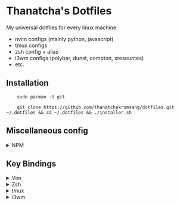 # Thanatcha's Dotfiles

My universal dotfiles for every linux machine
- nvim configs (mainly python, javascript)
- tmux configs
- zsh config + alias
- i3wm configs (polybar, dunst, compton, xresources)
- etc.

## __Installation__

```
    sudo pacman -S git

    git clone https://github.com/thanatchakromsang/dotfiles.git ~/.dotfiles && cd ~/.dotfiles && ./installer.sh
```

## Miscellaneous config

<details>
<summary>NPM</summary>

Change global npm path per user

```
  npm config set prefix ~/.local
```
</details>

## Key Bindings

<details>
<summary>Vim</summary>

Commands | Descriptions
--- | ---
`:cd <path>` | Open path */path*
<kbd>Ctrl</kbd> + <kbd>h</kbd><kbd>j</kbd><kbd>k</kbd><kbd>l</kbd> | Navigate via split panels
<kbd>Ctrl</kbd> + <kbd>w</kbd><kbd>w</kbd> | Alternative navigate vim split panels
<kbd>,</kbd><kbd>.</kbd> | Set path working directory
<kbd>,</kbd><kbd>w</kbd> or <kbd>,</kbd><kbd>x</kbd> | Next buffer navigate
<kbd>,</kbd><kbd>q</kbd> or <kbd>,</kbd><kbd>z</kbd> | previous buffer navigate
<kbd>T</kbd> | Create a tab
<kbd>tab</kbd> | next tab navigate
<kbd>Shift</kbd> + <kbd>tab</kbd> | previous tab navigate
<kbd>,</kbd><kbd>e</kbd> | Find and open files
<kbd>,</kbd><kbd>t</kbd><kbd>e</kbd> | Find and open files in new tab
<kbd>,</kbd><kbd>B</kbd> | Find file on buffer (open file)
<kbd>,</kbd><kbd>c</kbd> | Close active buffer (close file)
<kbd>F2</kbd>  | Open tree navigate in actual opened file
<kbd>F3</kbd>  | Open/Close tree navigate files
<kbd>F4</kbd> | List all class and method, support for python and php using ctags
<kbd>,</kbd><kbd>v</kbd> | Split vertical
<kbd>,</kbd><kbd>b</kbd> | Split horizontal
<kbd>,</kbd><kbd>f</kbd> | Search in the project
<kbd>,</kbd><kbd>o</kbd> | Open github file/line (website), if used git in **github**
<kbd>,</kbd><kbd>s</kbd><kbd>h</kbd> | Open terminal inside vim
<kbd>,</kbd><kbd>g</kbd><kbd>a</kbd> | Execute *git add* on current file
<kbd>,</kbd><kbd>g</kbd><kbd>c</kbd> | git commit (splits window to write commit message)
<kbd>,</kbd><kbd>g</kbd><kbd>s</kbd><kbd>h</kbd> | git push
<kbd>,</kbd><kbd>g</kbd><kbd>l</kbd><kbd>l</kbd> | git pull
<kbd>,</kbd><kbd>g</kbd><kbd>s</kbd> | git status
<kbd>,</kbd><kbd>g</kbd><kbd>b</kbd> | git blame
<kbd>,</kbd><kbd>g</kbd><kbd>d</kbd> | git diff
<kbd>,</kbd><kbd>g</kbd><kbd>r</kbd> | git remove
<kbd>,</kbd><kbd>s</kbd><kbd>o</kbd> | Open Session
<kbd>,</kbd><kbd>s</kbd><kbd>s</kbd> | Save Session
<kbd>,</kbd><kbd>s</kbd><kbd>d</kbd> | Delete Session
<kbd>,</kbd><kbd>s</kbd><kbd>c</kbd> | Close Session
<kbd>></kbd> | indent to right
<kbd><</kbd> | indent to left
<kbd>g</kbd><kbd>c</kbd> | Comment or uncomment lines that {motion} moves over
<kbd>g</kbd><kbd>f</kbd> | Open file under cursor (absolute path or relative)
<kbd>Y</kbd><kbd>Y</kbd> | Copy to clipboard
<kbd>,</kbd><kbd>p</kbd> | Paste
<kbd>Ctrl</kbd> + <kbd>e</kbd> | Activate Emmet plugin
<kbd>gg</kbd> | Move to first line in file
<kbd>G</kbd> | Move to last line in file
<kbd>,</kbd><kbd>space</kbd> | Clean search highlight
<kbd>tab</kbd> | Expand UltiSnips
<kbd>tab</kbd> | Jump forward after trigger UltiSnips
<kbd>Ctrl</kbd> + <kbd>b</kbd> | Jump backward after trigger UltiSnips
<kbd>s</kbd> | Easymotion by characters
<kbd>,</kbd><kbd>j</kbd> | Easymotion line lower
<kbd>,</kbd><kbd>k</kbd> | Easymotion line upper
<kbd>,</kbd><kbd>n</kbd><kbd>r</kbd> | Narrow region line
<kbd>U</kbd> | Convert selected text to uppercase
<kbd>u</kbd> | Convert selected text to lowercase
<kbd>~</kbd> | Invert case of selected text
<kbd>q</kbd><kbd>X</kbd> | Start recording a macro (X = key to assign macro to)
<kbd>q</kbd> | Stop recording a macro
<kbd>@</kbd><kbd>X</kbd> | Playback a macro (X = key to assign macro to)
<kbd>@</kbd><kbd>@</kbd> | Replay previously played macro
<kbd>Ctrl</kbd> + <kbd>x</kbd><kbd>f</kbd> | Completion filenames from current directory
<kbd>Ctrl</kbd> + <kbd>n</kbd> | Completion insert next matching word
<kbd>Ctrl</kbd> + <kbd>p</kbd> | Completion insert previous matching word
</details>

<details>
<summary>Zsh</summary>

alias | Descriptions
--- | ---
`la` | `ls -A`
`l` | `ls -CF`
`vim` | `nvim`
`ssh@venture` | Connect to venture server
</details>

<details>
<summary>tmux</summary>

Commands | Descriptions
--- | ---
<kbd>Ctrl</kbd> + <kbd>h</kbd><kbd>j</kbd><kbd>k</kbd><kbd>l</kbd>| Navigate via split panels
<kbd>Ctrl</kbd><kbd>a</kbd> + <kbd>v</kbd> | Split vertical
<kbd>Ctrl</kbd><kbd>a</kbd> + <kbd>b</kbd> | Split horizontal
<kbd>Ctrl</kbd><kbd>a</kbd> + <kbd>c</kbd> | Create a new window
<kbd>Ctrl</kbd><kbd>a</kbd> + <kbd>k</kbd> | Kill current window
<kbd>Ctrl</kbd><kbd>a</kbd> + <kbd>w</kbd> | Choose window from a list
<kbd>Ctrl</kbd><kbd>a</kbd> + <kbd>,</kbd> | Rename the current window
<kbd>Ctrl</kbd><kbd>a</kbd> + <kbd>Ctrl</kbd><kbd>s</kbd> | Save session
<kbd>Ctrl</kbd><kbd>a</kbd> + <kbd>Ctrl</kbd><kbd>r</kbd> | Restore session
<kbd>Ctrl</kbd><kbd>a</kbd> + <kbd>I</kbd> | Install tmux plugins
</details>

<details>
<summary>i3wm</summary>

Commands | Descriptions
--- | ---
<kbd>mod</kbd> + <kbd>enter</kbd> | Enter terminal
<kbd>mod</kbd> + <kbd>q</kbd> | Kill focused window
<kbd>mod</kbd> + <kbd>h</kbd><kbd>j</kbd><kbd>k</kbd><kbd>l</kbd> | Change focus
<kbd>mod</kbd><kbd>Shift</kbd> + <kbd>h</kbd><kbd>j</kbd><kbd>k</kbd><kbd>l</kbd> | Move focused window
<kbd>mod</kbd> + <kbd>v</kbd> | Split vertical
<kbd>mod</kbd> + <kbd>b</kbd> | Split horizontal
<kbd>mod</kbd> + <kbd>f</kbd> | Fullscreen toggle
<kbd>mod</kbd> + <kbd>x</kbd> | Scratchpad toggle
<kbd>mod</kbd><kbd>Shift</kbd> + <kbd>x</kbd> | Move to scratchpad
<kbd>mod</kbd> + <kbd>s</kbd> | Stack layout
<kbd>mod</kbd> + <kbd>w</kbd> | Tab layout
<kbd>mod</kbd> + <kbd>e</kbd> | Split layout
<kbd>mod</kbd><kbd>Shift</kbd> + <kbd>space</kbd> | Floating toggle
<kbd>mod</kbd> + <kbd>a</kbd> | Focus parent
<kbd>mod</kbd> + <kbd>num</kbd> | Switch to workspace num
<kbd>mod</kbd><kbd>Shift</kbd> + <kbd>num</kbd> | Move focused container to workspace num
<kbd>mod</kbd><kbd>Shift</kbd> + <kbd>c</kbd> | Reload configuration
<kbd>mod</kbd><kbd>Shift</kbd> + <kbd>r</kbd> | Restart i3
<kbd>mod</kbd> + <kbd>d</kbd> | Rofi menu tab
<kbd>mod</kbd> + <kbd>Tab</kbd> | Rofi window tab
<kbd>mod</kbd> + <kbd>p</kbd> | Rofi password store
<kbd>mod</kbd> + <kbd>n</kbd> | Rofi network manager
<kbd>mod</kbd> + <kbd>c</kbd> | Clipmenu
<kbd>mod</kbd> + <kbd>r</kbd> + <kbd>h</kbd><kbd>j</kbd><kbd>k</kbd><kbd>l</kbd> | Resize window
<kbd>mod</kbd> + <kbd>Delete</kbd> + <kbd>l</kbd><kbd>o</kbd><kbd>s</kbd><kbd>r</kbd><kbd>p</kbd>| Logout system
<kbd>mod</kbd> + <kbd>Print</kbd> + <kbd>f</kbd><kbd>s</kbd><kbd>r</kbd> | Print or record screen
</details>
